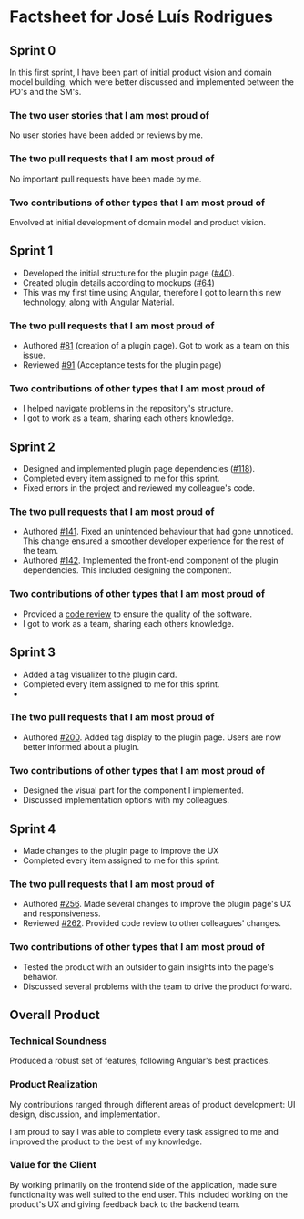 # Factsheet for José Luís Rodrigues

## Sprint 0

In this first sprint, I have been part of initial product vision and domain model building, which were better discussed and implemented between the PO's and the SM's.

### The two user stories that I am most proud of

No user stories have been added or reviews by me.

### The two pull requests that I am most proud of

No important pull requests have been made by me.

### Two contributions of other types that I am most proud of

Envolved at initial development of domain model and product vision.

## Sprint 1

- Developed the initial structure for the plugin page ([#40](https://github.com/FEUP-MEIC-DS-2023-1MEIC08/VAXPRED/issues/40)).
- Created plugin details according to mockups ([#64](https://github.com/FEUP-MEIC-DS-2023-1MEIC08/VAXPRED/issues/64))
- This was my first time using Angular, therefore I got to learn this new technology, along with Angular Material.

### The two pull requests that I am most proud of

- Authored [#81](https://github.com/FEUP-MEIC-DS-2023-1MEIC08/VAXPRED/pull/81) (creation of a plugin page). Got to work as a team on this issue.
- Reviewed [#91](https://github.com/FEUP-MEIC-DS-2023-1MEIC08/VAXPRED/pull/91#pullrequestreview-1699187961) (Acceptance tests for the plugin page)

### Two contributions of other types that I am most proud of

- I helped navigate problems in the repository's structure.
- I got to work as a team, sharing each others knowledge.


## Sprint 2

- Designed and implemented plugin page dependencies ([#118](https://github.com/FEUP-MEIC-DS-2023-1MEIC08/VAXPRED/issues/118)).
- Completed every item assigned to me for this sprint.
- Fixed errors in the project and reviewed my colleague's code.

### The two pull requests that I am most proud of

- Authored [#141](https://github.com/FEUP-MEIC-DS-2023-1MEIC08/VAXPRED/pull/141). Fixed an unintended behaviour that had gone unnoticed. This change ensured a smoother developer experience for the rest of the team.
- Authored [#142](https://github.com/FEUP-MEIC-DS-2023-1MEIC08/VAXPRED/pull/142). Implemented the front-end component of the plugin dependencies. This included designing the component.

### Two contributions of other types that I am most proud of

- Provided a [code review](https://github.com/FEUP-MEIC-DS-2023-1MEIC08/VAXPRED/pull/179#pullrequestreview-1732893532) to ensure the quality of the software.
- I got to work as a team, sharing each others knowledge.

## Sprint 3

- Added a tag visualizer to the plugin card.
- Completed every item assigned to me for this sprint.
- 
### The two pull requests that I am most proud of

- Authored [#200](https://github.com/FEUP-MEIC-DS-2023-1MEIC08/VAXPRED/pull/200). Added tag display to the plugin page. Users are now better informed about a plugin.

### Two contributions of other types that I am most proud of

- Designed the visual part for the component I implemented.
- Discussed implementation options with my colleagues.


## Sprint 4

- Made changes to the plugin page to improve the UX
- Completed every item assigned to me for this sprint.

### The two pull requests that I am most proud of

- Authored [#256](https://github.com/FEUP-MEIC-DS-2023-1MEIC08/VAXPRED/pull/256). Made several changes to improve the plugin page's UX and responsiveness.
- Reviewed [#262](https://github.com/FEUP-MEIC-DS-2023-1MEIC08/VAXPRED/pull/262). Provided code review to other colleagues' changes.

### Two contributions of other types that I am most proud of

- Tested the product with an outsider to gain insights into the page's behavior.
- Discussed several problems with the team to drive the product forward.

## Overall Product

### Technical Soundness

Produced a robust set of features, following Angular's best practices. 

### Product Realization

My contributions ranged through different areas of product development: UI design, discussion, and implementation. 

I am proud to say I was able to complete every task assigned to me and improved the product to the best of my knowledge.

### Value for the Client

By working primarily on the frontend side of the application, made sure functionality was well suited to the end user. 
This included working on the product's UX and giving feedback back to the backend team.

